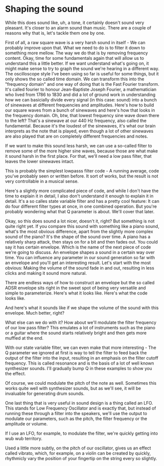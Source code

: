 # Shaping the sound

While this does sound like, uh, a tone, it certainly doesn't sound very pleasant. It's closer to an alarm sound than music. There are a couple of reasons why that is, let's tackle them one by one.

First of all, a raw square wave is a very harsh sound in itself - We can probably improve upon that. What we need to do is to filter it down to something more mellow. The way we do that is by removing frequency content. Okay, time for some fundamentals again that will allow us to understand this a little better. If we want understand what's going on, it might make sense to try to graph the sound we're hearing in a different way. The oscilloscope style I've been using so far is useful for some things, but it only shows the so called time domain. We can transform this into the "frequency domain" and one way of doing that is the Fast Fourier transform. It's called fourier to honour Jean-Baptiste Joseph Fourier, a mathematician who lived from 1786 to 1830 and did a lot of ground work in understanding how we can basicially divide every signal (in this case: sound) into a bunch of sinewaves at different frequencies and amplitudes. Here's how to build our square waves from a bunch of sinewaves and here's how that looks in the frequency domain. Oh, btw, that lowest frequency sine wave down there to the left? That's a sinewave at our 440 Hz frequency, also called the fundamental. Because it's the loudest of the sinewaves, it's what our brain interprets as the note that is played, even though a lot of other sinewaves are also played that are on completely different frequencies and notes.

If we want to make this sound less harsh, we can use a so-called filter to remove some of the more higher sine waves, because those are what make it sound harsh in the first place. For that, we'll need a low pass filter, that leaves the lower sinewaves intact.

This is probably the simplest lowpasss filter code - A running average, code you've probably seen or written before. It sort of works, but the result is not very controllable in a musical sense.

Here's a slightly more complicated piece of code, and while I don't have the time to explain it in detail, I also don't understand it enough to explain it in detail. It's a so calles state variable filter and has a pretty cool feature: It can do four different filter types at once, in one combined operation. But you're probably wondering what that Q parameter is about. We'll cover that later.

Okay, so this does sound a lot nicer, doesn't it, right? But something is not quite right yet. If you compare this sound with something like a piano sound, what's the most obvious difference, apart from the slightly more complex sound of the piano? It's the shape of the sound over time. A piano has a relatively sharp attack, then stays on for a bit and then fades out. You could say it has  certain envelope. Which is the name of the next piece of code we're going to discuss. An envelope shapes a sound in a certain way over time. You can influence any parameter in our sound generation so far with an envelope and you'll get an interesting result. Let's start with the most obvious: Making the volume of the sound fade in and out, resulting in less clicks and making it sound more natural.

There are endless ways of how to construct an envelope but the so called ADSR envelope sits right in the sweet spot of being very versatile and simple to parameterize. Here's what it looks like. Here's what the code looks like.

And here's what it sounds like if we shape the volume of the sound with this envelope. Much better, right?

What else can we do with it? How about we'll modulate the filter frequency of our low pass filter? This emulates a lot of instruments such as the piano or a guitar where the sound starts relatively bright and then gets more muffled at the end.

With our state variable filter, we can even make that more interesting - The Q parameter we ignored at first is way to tell the filter to feed back the output of the filter into the input, resulting in an emphasis on the filter cutoff frequency. This is called resonance and is the basis of a lot of well known synthesizer sounds. I'll gradually bump Q in these examples to show you the effect.

Of course, we could modulate the pitch of the note as well. Sometimes this works quite well with synthesizer sounds, but as we'll see, it will be invaluable for generating drum sounds.

One last thing that is very useful in sound design is a thing called an LFO. This stands for Low Frequency Oscillator and is exactly that, but instead of running these through a filter into the speakers, we'll use the output to modulate our parameters, such as the pitch, the filter frequency or the amplitude or volume.

If I use an LFO, for example, to modulate the filter, we're quickly getting into wub wub territory.

Used a little more subtly, on the pitch of our oscillator, gives us an effect called vibrato, which, for example, on a violin can be created by quickly, rhythmicly vary the position of your fingertip on the string every so slightly.






